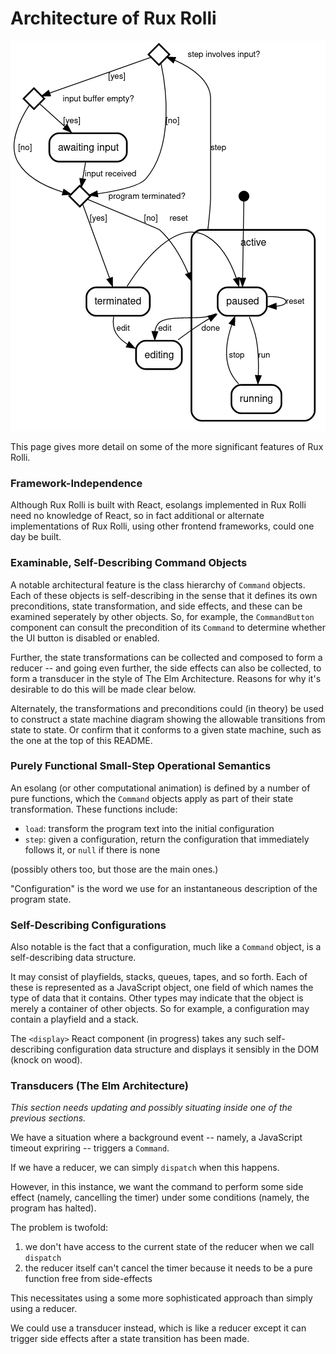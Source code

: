 Architecture of Rux Rolli
=========================

![state machine diagram for Rux Rolli](../images/state-machine-diagram.png?raw=true)

This page gives more detail on some of the more significant
features of Rux Rolli.

### Framework-Independence

Although Rux Rolli is built with React, esolangs implemented in
Rux Rolli need no knowledge of React, so in fact additional or
alternate implementations of Rux Rolli, using other frontend
frameworks, could one day be built.

### Examinable, Self-Describing Command Objects

A notable architectural feature is the class hierarchy of
`Command` objects.  Each of these objects is self-describing
in the sense that it defines its own preconditions, state
transformation, and side effects, and these can be examined
seperately by other objects.  So, for example, the
`CommandButton` component can consult the precondition of
its `Command` to determine whether the UI button is disabled
or enabled.

Further, the state transformations can be collected and
composed to form a reducer -- and going even further,
the side effects can also be collected, to form a
transducer in the style of The Elm Architecture.  Reasons
for why it's desirable to do this will be made clear below.

Alternately, the transformations and preconditions could
(in theory) be used to construct a state machine diagram
showing the allowable transitions from state to state.  Or
confirm that it conforms to a given state machine, such as
the one at the top of this README.

### Purely Functional Small-Step Operational Semantics

An esolang (or other computational animation) is defined by
a number of pure functions, which the `Command` objects apply
as part of their state transformation.  These functions
include:

*   `load`: transform the program text into the initial
    configuration
*   `step`: given a configuration, return the configuration
    that immediately follows it, or `null` if there is none

(possibly others too, but those are the main ones.)

"Configuration" is the word we use for an instantaneous
description of the program state.

### Self-Describing Configurations

Also notable is the fact that a configuration, much like
a `Command` object, is a self-describing data structure.

It may consist of playfields, stacks, queues, tapes, and so
forth.  Each of these is represented as a JavaScript object,
one field of which names the type of data that it contains.
Other types may indicate that the object is merely a container
of other objects.  So for example, a configuration may
contain a playfield and a stack.

The `<display>` React component (in progress) takes any such
self-describing configuration data structure and displays it
sensibly in the DOM (knock on wood).

### Transducers (The Elm Architecture)

_This section needs updating and possibly situating inside_
_one of the previous sections._

We have a situation where a background event -- namely, a
JavaScript timeout expriring -- triggers a `Command`.

If we have a reducer, we can simply `dispatch` when this
happens.

However, in this instance, we want the command to perform
some side effect (namely, cancelling the timer) under
some conditions (namely, the program has halted).

The problem is twofold:

1. we don't have access to the current state of the reducer
   when we call `dispatch`
2. the reducer itself can't cancel the timer because it
   needs to be a pure function free from side-effects

This necessitates using a some more sophisticated approach
than simply using a reducer.

We could use a transducer instead, which is like a reducer
except it can trigger side effects after a state transition
has been made.
